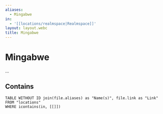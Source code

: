 ```yaml
---
aliases:
  - Mingabwe
in:
  - '[[locations/realmspace|Realmspace]]'
layout: layout.webc
title: Mingabwe
---
```

# Mingabwe

...

## Contains
```dataview
TABLE WITHOUT ID join(file.aliases) as "Name(s)", file.link as "Link"
FROM "locations"
WHERE icontains(in, [[]])
```
